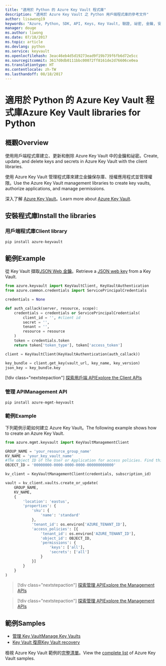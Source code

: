 ```yaml
---
title: "適用於 Python 的 Azure Key Vault 程式庫"
description: "適用於 Azure Key Vault 之 Python 用戶端程式庫的參考文件"
author: lisawong19
keywords: "Azure, Python, SDK, API, Keys, Key Vault, 驗證, 祕密, 金鑰, 安全性"
manager: douge
ms.author: liwong
ms.date: 07/18/2017
ms.topic: article
ms.devlang: python
ms.service: keyvault
ms.openlocfilehash: 3eac46eb4d5d19273ead9f19b739f6fb6d72e5cc
ms.sourcegitcommit: 3617d0db0111bbc00072ff8161de2d76606ce0ea
ms.translationtype: HT
ms.contentlocale: zh-TW
ms.lasthandoff: 08/18/2017
---
```

# <a name="azure-key-vault-libraries-for-python"></a><span data-ttu-id="61630-104">適用於 Python 的 Azure Key Vault 程式庫</span><span class="sxs-lookup"><span data-stu-id="61630-104">Azure Key Vault libraries for Python</span></span>

## <a name="overview"></a><span data-ttu-id="61630-105">概觀</span><span class="sxs-lookup"><span data-stu-id="61630-105">Overview</span></span>

<span data-ttu-id="61630-106">使用用戶端程式庫建立、更新和刪除 Azure Key Vault 中的金鑰和祕密。</span><span class="sxs-lookup"><span data-stu-id="61630-106">Create, update, and delete keys and secrets in Azure Key Vault with the client libraries.</span></span>

<span data-ttu-id="61630-107">使用 Azure Key Vault 管理程式庫來建立金鑰保存庫、授權應用程式並管理權限。</span><span class="sxs-lookup"><span data-stu-id="61630-107">Use the Azure Key Vault management libraries to create key vaults, authorize applications, and manage permissions.</span></span> 

<span data-ttu-id="61630-108">深入了解 [Azure Key Vault](/azure/key-vault/key-vault-whatis)。</span><span class="sxs-lookup"><span data-stu-id="61630-108">Learn more about [Azure Key Vault](/azure/key-vault/key-vault-whatis).</span></span>

## <a name="install-the-libraries"></a><span data-ttu-id="61630-109">安裝程式庫</span><span class="sxs-lookup"><span data-stu-id="61630-109">Install the libraries</span></span>

### <a name="client-library"></a><span data-ttu-id="61630-110">用戶端程式庫</span><span class="sxs-lookup"><span data-stu-id="61630-110">Client library</span></span>
```bash
pip install azure-keyvault
```

## <a name="example"></a><span data-ttu-id="61630-111">範例</span><span class="sxs-lookup"><span data-stu-id="61630-111">Example</span></span>
<span data-ttu-id="61630-112">從 Key Vault 擷取[JSON Web 金鑰](https://tools.ietf.org/html/draft-ietf-jose-json-web-key-18)。</span><span class="sxs-lookup"><span data-stu-id="61630-112">Retrieve a [JSON web key](https://tools.ietf.org/html/draft-ietf-jose-json-web-key-18) from a Key Vault.</span></span>

```python
from azure.keyvault import KeyVaultClient, KeyVaultAuthentication
from azure.common.credentials import ServicePrincipalCredentials

credentials = None

def auth_callack(server, resource, scope):
    credentials = credentials or ServicePrincipalCredentials(
        client_id = '', #client id
        secret = '',
        tenant = '',
        resource = resource
    )
    token = credentials.token
    return token['token_type'], token['access_token']

client = KeyVaultClient(KeyVaultAuthentication(auth_callack))

key_bundle = client.get_key(vault_url, key_name, key_version)
json_key = key_bundle.key
```
[!div class="nextstepaction"]
[<span data-ttu-id="61630-113">探索用戶端 API</span><span class="sxs-lookup"><span data-stu-id="61630-113">Explore the Client APIs</span></span>](/python/api/overview/azure/keyvault/clientlibrary)

### <a name="management-api"></a><span data-ttu-id="61630-114">管理 API</span><span class="sxs-lookup"><span data-stu-id="61630-114">Management API</span></span>
```bash
pip install azure-mgmt-keyvault
```

### <a name="example"></a><span data-ttu-id="61630-115">範例</span><span class="sxs-lookup"><span data-stu-id="61630-115">Example</span></span>
<span data-ttu-id="61630-116">下列範例示範如何建立 Azure Key Vault。</span><span class="sxs-lookup"><span data-stu-id="61630-116">The following example shows how to create an Azure Key Vault.</span></span> 

```python
from azure.mgmt.keyvault import KeyVaultManagementClient

GROUP_NAME = 'your_resource_group_name'
KV_NAME = 'your_key_vault_name'
#The object ID of the User or Application for access policies. Find this number in the portal
OBJECT_ID = '00000000-0000-0000-0000-000000000000'

kv_client = KeyVaultManagementClient(credentials, subscription_id)

vault = kv_client.vaults.create_or_update(
    GROUP_NAME,
    KV_NAME,
    {
        'location': 'eastus',
        'properties': {
            'sku': {
                'name': 'standard'
            },
            'tenant_id': os.environ['AZURE_TENANT_ID'],
            'access_policies': [{
                'tenant_id': os.environ['AZURE_TENANT_ID'],
                'object_id': OBJECT_ID,
                'permissions': {
                    'keys': ['all'],
                    'secrets': ['all']
                }
            }]
        }
    }
)
```
> [!div class="nextstepaction"]
> [<span data-ttu-id="61630-117">探索管理 API</span><span class="sxs-lookup"><span data-stu-id="61630-117">Explore the Management APIs</span></span>](/python/api/azure.mgmt.keyvault)

> [!div class="nextstepaction"]
> [<span data-ttu-id="61630-118">探索管理 API</span><span class="sxs-lookup"><span data-stu-id="61630-118">Explore the Management APIs</span></span>](/python/api/overview/azure/keyvault/managementlibrary)

## <a name="samples"></a><span data-ttu-id="61630-119">範例</span><span class="sxs-lookup"><span data-stu-id="61630-119">Samples</span></span>
* <span data-ttu-id="61630-120">[管理 Key Vault][1]</span><span class="sxs-lookup"><span data-stu-id="61630-120">[Manage Key Vaults][1]</span></span> 
* <span data-ttu-id="61630-121">[Key Vault 復原][2]</span><span class="sxs-lookup"><span data-stu-id="61630-121">[Key Vault recovery][2]</span></span>

[1]: https://azure.microsoft.com/resources/samples/key-vault-python-manage/
[2]: https://azure.microsoft.com/resources/samples/key-vault-recovery-python/

<span data-ttu-id="61630-122">檢視 Azure Key Vault 範例的[完整清單](https://azure.microsoft.com/resources/samples/?platform=python&term=key+vault)。</span><span class="sxs-lookup"><span data-stu-id="61630-122">View the [complete list](https://azure.microsoft.com/resources/samples/?platform=python&term=key+vault) of Azure Key Vault samples.</span></span> 